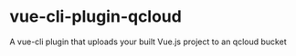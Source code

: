 # vue-cli-plugin-qcloud
A vue-cli plugin that uploads your built Vue.js project to an qcloud bucket
